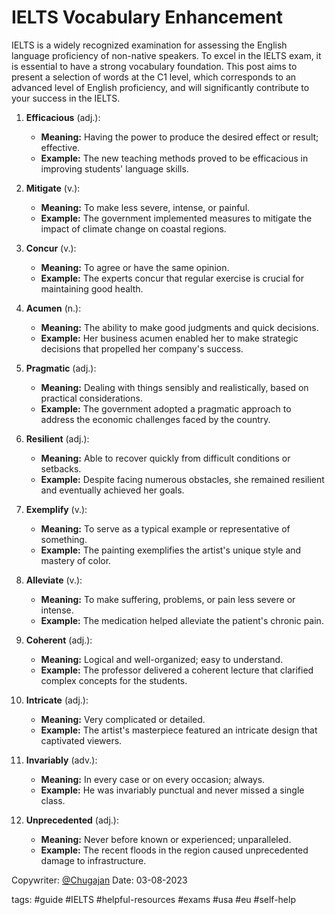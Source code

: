 # IELTS Vocabulary Enhancement

IELTS is a widely recognized examination for assessing the English language proficiency of non-native speakers. To excel in the IELTS exam, it is essential to have a strong vocabulary foundation. This post aims to present a selection of words at the C1 level, which corresponds to an advanced level of English proficiency, and will significantly contribute to your success in the IELTS.

1. **Efficacious** (adj.):
   - **Meaning:** Having the power to produce the desired effect or result; effective.
   - **Example:** The new teaching methods proved to be efficacious in improving students' language skills.

2. **Mitigate** (v.):
   - **Meaning:** To make less severe, intense, or painful.
   - **Example:** The government implemented measures to mitigate the impact of climate change on coastal regions.

3. **Concur** (v.):
   - **Meaning:** To agree or have the same opinion.
   - **Example:** The experts concur that regular exercise is crucial for maintaining good health.

4. **Acumen** (n.):
   - **Meaning:** The ability to make good judgments and quick decisions.
   - **Example:** Her business acumen enabled her to make strategic decisions that propelled her company's success.

5. **Pragmatic** (adj.):
   - **Meaning:** Dealing with things sensibly and realistically, based on practical considerations.
   - **Example:** The government adopted a pragmatic approach to address the economic challenges faced by the country.

6. **Resilient** (adj.):
   - **Meaning:** Able to recover quickly from difficult conditions or setbacks.
   - **Example:** Despite facing numerous obstacles, she remained resilient and eventually achieved her goals.

7. **Exemplify** (v.):
   - **Meaning:** To serve as a typical example or representative of something.
   - **Example:** The painting exemplifies the artist's unique style and mastery of color.

8. **Alleviate** (v.):
   - **Meaning:** To make suffering, problems, or pain less severe or intense.
   - **Example:** The medication helped alleviate the patient's chronic pain.

9. **Coherent** (adj.):
   - **Meaning:** Logical and well-organized; easy to understand.
   - **Example:** The professor delivered a coherent lecture that clarified complex concepts for the students.

10. **Intricate** (adj.):
    - **Meaning:** Very complicated or detailed.
    - **Example:** The artist's masterpiece featured an intricate design that captivated viewers.

11. **Invariably** (adv.):
    - **Meaning:** In every case or on every occasion; always.
    - **Example:** He was invariably punctual and never missed a single class.

12. **Unprecedented** (adj.):
    - **Meaning:** Never before known or experienced; unparalleled.
    - **Example:** The recent floods in the region caused unprecedented damage to infrastructure.

Copywriter: [@Chugajan](https://t.me/Chugajan)
Date: 03-08-2023

tags:
#guide
#IELTS
#helpful-resources
#exams
#usa
#eu
#self-help
	